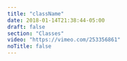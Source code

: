 ```yaml
---
title: "className"
date: 2018-01-14T21:38:44-05:00
draft: false
section: "Classes"
video: "https://vimeo.com/253356861"
noTitle: false
---
```


